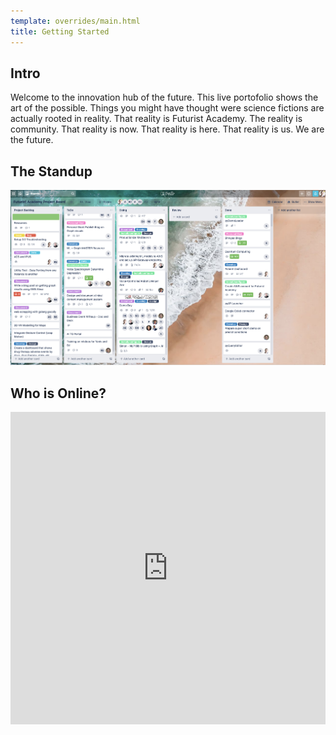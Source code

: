 ```yaml
---
template: overrides/main.html
title: Getting Started
---
```


## Intro

Welcome to the innovation hub of the future. This live portofolio shows the art of the possible. Things you might have thought were science fictions are actually rooted in reality. That reality is Futurist Academy. The reality is community. That reality is now. That reality is here. That reality is us. We are the future.

## The Standup

[![Placeholder](assets/screenshots/standup.png)](https://trello.com/b/V3xBXEdD/futurist-academy-project-board)

## Who is Online?

<iframe src="https://discordapp.com/widget?id=418802900605730817&theme=dark" width="100%" height="500" allowtransparency="true" frameborder="0" sandbox="allow-popups allow-popups-to-escape-sandbox allow-same-origin allow-scripts"></iframe>
